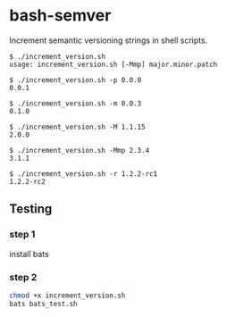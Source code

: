 bash-semver
===========

Increment semantic versioning strings in shell scripts.

```shell
$ ./increment_version.sh
usage: increment_version.sh [-Mmp] major.minor.patch

$ ./increment_version.sh -p 0.0.0
0.0.1

$ ./increment_version.sh -m 0.0.3
0.1.0

$ ./increment_version.sh -M 1.1.15
2.0.0

$ ./increment_version.sh -Mmp 2.3.4
3.1.1

$ ./increment_version.sh -r 1.2.2-rc1
1.2.2-rc2
```

## Testing ##

### step 1 ###
install bats

### step 2 ###
```bash
chmod +x increment_version.sh
bats bats_test.sh
```
